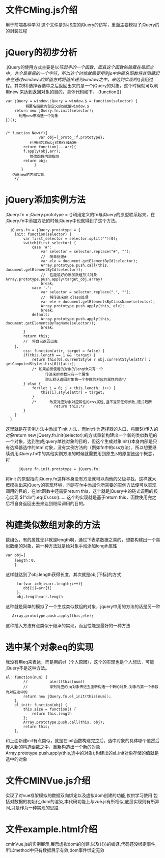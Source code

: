 # 文件CMing.js介绍
用于前端各种学习
这个文件是对JS库的jQuery的仿写，里面主要模拟了jQuery的的封装过程
# jQuery的初步分析
.jQuery的使用方式主要是以$符起手的一个函数，而且这个函数的隐藏在局部之中，非全局暴露的一个字符，所以这个时候就需要用到js中的匿名函数将其隐藏起来
在通过window.的赋值方式将值传递到window之中，来达到实现的$()调用过程。其次$()选择器选中之后返回出来的是一个jQuery的对象，这个时候就可以利用new
来达到返回对象的目的，具体代码如下。
  (function(){
  
	var jQuery = window.jQuery = window.$ = function(selector) {
             将匿名函数内部定义的$赋值window.$
		return new jQuery.fn.init(selector);
	      利用new来构造一个对象
	})();
  		
		
	/* function New(f){
	               var obj={_proto_:f.prototype};
		       利用闭包将obj对象存储起来
			return function(...arr){
			f.apply(obj,arr);
		       修改函数内部指向
			return obj;
		         }
		   }
	   伪造new的内部实现
		*/
# jQuery添加实例方法
 jQuery.fn = jQuery.prototype = {}利用定义的fn与jQuery的原型联系起来，在jQuery.fn中添加方法的时候jQuery中也就得到了这个方法。
	  
	  jQuery.fn = jQuery.prototype = {
		init: function(selector) {
			var first_selector = selector.split("")[0];
			switch(first_selector) {
				case '#':
					var selector = selector.replace("#", "");
					//  简单处理#
					var ele = document.getElementById(selector);
					Array.prototype.push.call(this, document.getElementById(selector));
					//  性能最好的添加数组形式对象Array.prototype.push.apply(target_obj,array)
					break;
				case '.':
					var selector = selector.replace(".", "");
					//  将传进来的.class处理
					var ele = document.getElementsByClassName(selector);
					Array.prototype.push.apply(this, ele);
					break;
				default:
					Array.prototype.push.apply(this, document.getElementsByTagName(selector));
					break;
			}
			return this;
			//  将自己返回出去
		}，
			css: function(attr, target = false) {
			if(this.length == 1 && !target) {
				return this[0].currentStyle ? obj.currentStyle[attr] : getComputedStyle(this[0])[attr];
				/* 如果前面使用的对象的length只有一个
				      传进来的参数只有一个属性
				      那么默认返回对象第一个参数的对应的属性的值*/
			} else {
				for(let i = 0; i < this.length; i++) {
					this[i].style[attr] = target;
				}
				/*      改变对应对象对应属性的css属性,且不返回任何参数,链式截断
				          return this;*/
			}
		}
	  }
这里就是在实例方法中添加了init 方法，而init作为选择器的入口，将面$()传入的对象return new jQuery.fn.init(selector);的方式重新构建出一个新的类似数组的一个对象，达到生成jquery单独对象的目的，但这个生成对象init{}本身内部是只有选择器选中的html对象，没有实例方法的（例如fn中的css方法），所以想要继续调用jQuery.fn中的其他实例方法的时候就需要用到原生js的原型链这个概念，将

          jQuery.fn.init.prototype = jQuery.fn;
将init 的原型指向jQuery.fn这样本身没有方法就可以向他的父级寻找，这样就大概模拟出来jQuery的实现环境，同是在fn中添加你所需要的实例方法便可以实现调用的目的，在init函数中还需要return this，这个就是jQuery中的链式调用的核心实现 $("div").eq(0).css()......这个的实现就是基于return this，函数使用完之后将自身返回出去来达到继续调用的目的。
# 构建类似数组对象的方法
数组么，有的属性无非就是length啊，通过下表拿数据之类的，想要构建出一个类似数组的对象，第一种方法就是给对象手动添加length属性
	
	var obj={
		length：0，
		}
这样就达到了obj.length获得长度，其次就是obj[下标]的方式

		 for(var i=0;i<arr.length;i++){
		    obj[i]=arr[i]
		 };
		 obj.length=arr.length
这种就是简单的模拟了一个生成类似数组的对象，jquery中用的方法的话是另一种
       
       Array.prototype.push.apply(this,ele);
这种插入方法有点类似于继承的实现，而且性能是最好的一种方法

# 选中某个对象eq的实现
我没有用eq来表达，而是用的el（个人原因），这个的实现也是个人想法，可能jQuery不是这种方法。
	
	el: function(num) {
			//          alert(this[num])
			//          拿到对应的jq对象传进去重新构造一个新的对象,对象的第一个参数为对应选中的
			return new jQuery.fn.el_init(this[num]);
		},
		el_init: function(obj) {
			this.size = function() {
				return this.length
			};
			Array.prototype.push.call(this, obj);
			return this;
		},
和上面新建init有点类似，就是在init函数构建完之后，选中对象的具体哪个值然后传入新的构造函数之中，重新构造出一个新的对象 Array.prototype.push.apply(this,选中的对象);构建出的el_init对象存储的值就是选中的对象


# 文件CMINVue.js介绍

实现了对vue框架模拟的数据双向绑定以及虚拟dom创建的功能,仅供学习使用
包括对数据的初始化,dom的渲染,本代码功能上与vue.js有所相似,底层实现则有所异同,只是作为一种实现的思路.
# 文件example.html介绍

cmInVue.js的实例展示,展示虚拟dom的创建,以及{{}}的编译,代码还没绑定事件,所以method中只有数据展示有效,dom事件绑定无效
